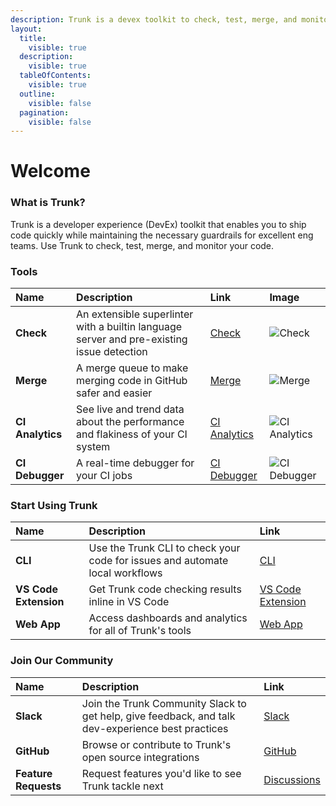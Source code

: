 ```yaml
---
description: Trunk is a devex toolkit to check, test, merge, and monitor your code.
layout:
  title:
    visible: true
  description:
    visible: true
  tableOfContents:
    visible: true
  outline:
    visible: false
  pagination:
    visible: false
---
```


# Welcome

### What is Trunk?

Trunk is a developer experience (DevEx) toolkit that enables you to ship code quickly while maintaining the necessary guardrails for excellent eng teams. Use Trunk to check, test, merge, and monitor your code.

### Tools

| Name             | Description                                                                               | Link                                         | Image                                                                                                                                                                                                                    |
| :--------------- | :---------------------------------------------------------------------------------------- | :------------------------------------------- | :----------------------------------------------------------------------------------------------------------------------------------------------------------------------------------------------------------------------- |
| **Check**        | An extensible superlinter with a builtin language server and pre-existing issue detection | [Check](check/check.md)                      | ![Check](https://682515401-files.gitbook.io/~/files/v0/b/gitbook-x-prod.appspot.com/o/spaces%2F61Ep9MrYBkJa0Yq3zS1s%2Fuploads%2Fgit-blob-a29e3f30f40c56c1e186fe46f445a932828bfebd%2FCheck.svg?alt=media)                 |
| **Merge**        | A merge queue to make merging code in GitHub safer and easier                             | [Merge](merge/merge.md)                      | ![Merge](https://682515401-files.gitbook.io/~/files/v0/b/gitbook-x-prod.appspot.com/o/spaces%2F61Ep9MrYBkJa0Yq3zS1s%2Fuploads%2Fgit-blob-babde99ac05508e4175291e4b028329fc6236059%2FMerge.svg?alt=media)                 |
| **CI Analytics** | See live and trend data about the performance and flakiness of your CI system             | [CI Analytics](ci-analytics/ci-analytics.md) | ![CI Analytics](https://682515401-files.gitbook.io/~/files/v0/b/gitbook-x-prod.appspot.com/o/spaces%2F61Ep9MrYBkJa0Yq3zS1s%2Fuploads%2Fgit-blob-b927192a462f20cd64a98bf2fadbd3d95c98a7f2%2FCI%20Analytics.svg?alt=media) |
| **CI Debugger**  | A real-time debugger for your CI jobs                                                     | [CI Debugger](ci-debugger/ci-debugger.md)    | ![CI Debugger](https://682515401-files.gitbook.io/~/files/v0/b/gitbook-x-prod.appspot.com/o/spaces%2F61Ep9MrYBkJa0Yq3zS1s%2Fuploads%2Fgit-blob-0ffbab4f6a0b613ed2d377c1b9cd8adc0788a29b%2FCI%20Debugger.svg?alt=media)   |

### Start Using Trunk

| Name                  | Description                                                                  | Link                                                  |
| :-------------------- | :--------------------------------------------------------------------------- | :---------------------------------------------------- |
| **CLI**               | Use the Trunk CLI to check your code for issues and automate local workflows | [CLI](check/advanced-setup/cli/readme.md)             |
| **VS Code Extension** | Get Trunk code checking results inline in VS Code                            | [VS Code Extension](check/ide-integration/vs-code.md) |
| **Web App**           | Access dashboards and analytics for all of Trunk's tools                     | [Web App](https://app.trunk.io)                       |

### Join Our Community

| Name                 | Description                                                                                       | Link                                                        |
| :------------------- | :------------------------------------------------------------------------------------------------ | :---------------------------------------------------------- |
| **Slack**            | Join the Trunk Community Slack to get help, give feedback, and talk dev-experience best practices | [Slack](https://slack.trunk.io)                             |
| **GitHub**           | Browse or contribute to Trunk's open source integrations                                          | [GitHub](https://github.com/orgs/trunk-io)                  |
| **Feature Requests** | Request features you'd like to see Trunk tackle next                                              | [Discussions](https://github.com/orgs/trunk-io/discussions) |
